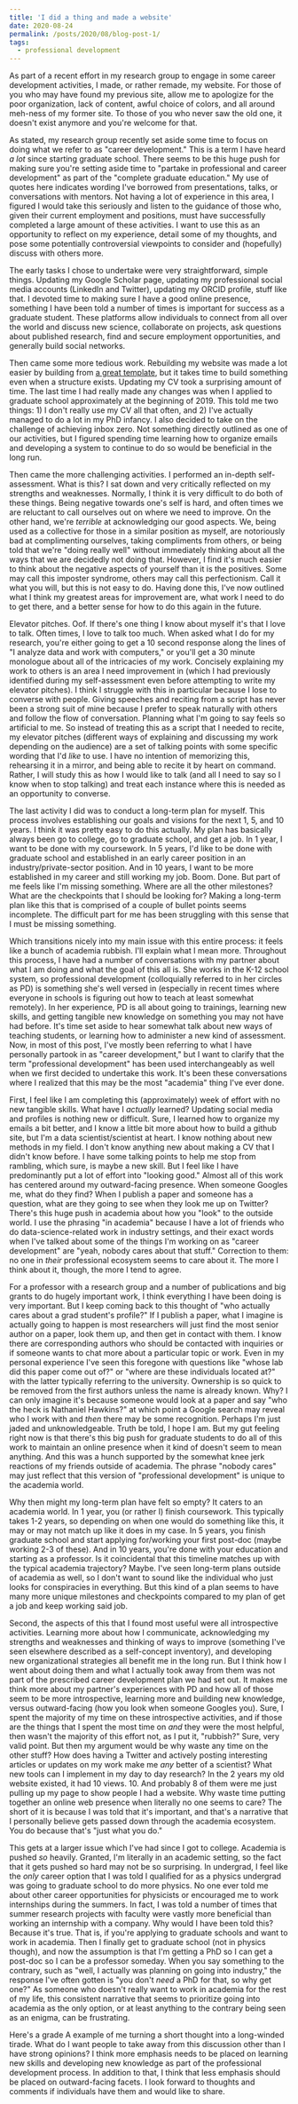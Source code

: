 ```yaml
---
title: 'I did a thing and made a website'
date: 2020-08-24
permalink: /posts/2020/08/blog-post-1/
tags:
  - professional development
---
```


As part of a recent effort in my research group to engage in some career development activities, I made, or rather remade, my website. For those of you who may have found my previous site, allow me to apologize for the poor organization, lack of content, awful choice of colors, and all around meh-ness of my former site. To those of you who never saw the old one, it doesn't exist anymore and you're welcome for that.

As stated, my research group recently set aside some time to focus on doing what we refer to as "career development." This is a term I have heard _a lot_ since starting graduate school. There seems to be this huge push for making sure you're setting aside time to "partake in professional and career development" as part of the "complete graduate education." My use of quotes here indicates wording I've borrowed from presentations, talks, or conversations with mentors. Not having a lot of experience in this area, I figured I would take this seriously and listen to the guidance of those who, given their current employment and positions, must have successfully completed a large amount of these activities. I want to use this as an opportunity to reflect on my experience, detail some of my thoughts, and pose some potentially controversial viewpoints to consider and (hopefully) discuss with others more.

The early tasks I chose to undertake were very straightforward, simple things. Updating my Google Scholar page, updating my professional social media accounts (LinkedIn and Twitter), updating my ORCID profile, stuff like that. I devoted time to making sure I have a good online presence, something I have been told a number of times is important for success as a graduate student. These platforms allow individuals to connect from all over the world and discuss new science, collaborate on projects, ask questions about published research, find and secure employment opportunities, and generally build social networks.

Then came some more tedious work. Rebuilding my website was made a lot easier by building from [a great template](https://academicpages.github.io/), but it takes time to build something even when a structure exists. Updating my CV took a surprising amount of time. The last time I had really made any changes was when I applied to graduate school approximately at the beginning of 2019. This told me two things: 1) I don't really use my CV all that often, and 2) I've actually managed to do a lot in my PhD infancy. I also decided to take on the challenge of achieving inbox zero. Not something directly outlined as one of our activities, but I figured spending time learning how to organize emails and developing a system to continue to do so would be beneficial in the long run.

Then came the more challenging activities. I performed an in-depth self-assessment. What is this? I sat down and very critically reflected on my strengths and weaknesses. Normally, I think it is very difficult to do both of these things. Being negative towards one's self is hard, and often times we are reluctant to call ourselves out on where we need to improve. On the other hand, we're _terrible_ at acknowledging our good aspects. We, being used as a collective for those in a similar position as myself, are notoriously bad at complimenting ourselves, taking compliments from others, or being told that we're "doing really well" without immediately thinking about all the ways that we are decidedly not doing that. However, I find it's much easier to think about the negative aspects of yourself than it is the positives. Some may call this imposter syndrome, others may call this perfectionism. Call it what you will, but this is not easy to do. Having done this, I've now outlined what I think my greatest areas for improvement are, what work I need to do to get there, and a better sense for how to do this again in the future.

Elevator pitches. Oof. If there's one thing I know about myself it's that I love to talk. Often times, I love to talk too much. When asked what I do for my research, you're either going to get a 10 second response along the lines of "I analyze data and work with computers," or you'll get a 30 minute monologue about all of the intricacies of my work. Concisely explaining my work to others is an area I need improvement in (which I had previously identified during my self-assessment even before attempting to write my elevator pitches). I think I struggle with this in particular because I lose to converse with people. Giving speeches and reciting from a script has never been a strong suit of mine because I prefer to speak naturally with others and follow the flow of conversation. Planning what I'm going to say feels so artificial  to me. So instead of treating this as a script that I needed to recite, my elevator pitches (different ways of explaining and discussing my work depending on the audience) are a set of talking points with some specific wording that I'd _like_ to use. I have no intention of memorizing this, rehearsing it in a mirror, and being able to recite it by heart on command. Rather, I will study this as how I would like to talk (and all I need to say so I know when to stop talking) and treat each instance where this is needed as an opportunity to converse.

The last activity I did was to conduct a long-term plan for myself. This process involves establishing our goals and visions for the next 1, 5, and 10 years. I think it was pretty easy to do this actually. My plan has basically always been go to college, go to graduate school, and get a job. In 1 year, I want to be done with my coursework. In 5 years, I'd like to be done with graduate school and established in an early career position in an industry/private-sector position. And in 10 years, I want to be more established in my career and still working my job. Boom. Done. But part of me feels like I'm missing something. Where are all the other milestones? What are the checkpoints that I should be looking for? Making a long-term plan like this that is comprised of a couple of bullet points seems incomplete. The difficult part for me has been struggling with this sense that I must be missing something.

Which transitions nicely into my main issue with this entire process: it feels like a bunch of academia rubbish. I'll explain what I mean more. Throughout this process, I have had a number of conversations with my partner about what I am doing and what the goal of this all is. She works in the K-12 school system, so professional development (colloquially referred to in her circles as PD) is something she's well versed in (especially in recent times where everyone in schools is figuring out how to teach at least somewhat remotely). In her experience, PD is all about going to trainings, learning new skills, and getting tangible new knowledge on something you may not have had before. It's time set aside to hear somewhat talk about new ways of teaching students, or learning how to administer a new kind of assessment. Now, in most of this post, I've mostly been referring to what I have personally partook in as "career development," but I want to clarify that the term "professional development" has been used interchangeably as well when we first decided to undertake this work. It's been these conversations where I realized that this may be the most "academia" thing I've ever done.

First, I feel like I am completing this (approximately) week of effort with no new tangible skills. What have I _actually_ learned? Updating social media and profiles is nothing new or difficult. Sure, I learned how to organize my emails a bit better, and I know a little bit more about how to build a github site, but I'm a data scientist/scientist at heart. I know nothing about new methods in my field. I don't know anything new about making a CV that I didn't know before. I have some talking points to help me stop from rambling, which sure, is maybe a new skill. But I feel like I have predominantly put a lot of effort into "looking good." Almost all of this work has centered around my outward-facing presence. When someone Googles me, what do they find? When I publish a paper and someone has a question, what are they going to see when they look me up on Twitter? There's this huge push in academia about how you "look" to the outside world. I use the phrasing "in academia" because I have a lot of friends who do data-science-related work in industry settings, and their exact words when I've talked about some of the things I'm working on as "career development" are "yeah, nobody cares about that stuff." Correction to them: no one in _their_ professional ecosystem seems to care about it. The more I think about it, though, the more I tend to agree. 

For a professor with a research group and a number of publications and big grants to do hugely important work, I think everything I have been doing is very important. But I keep coming back to this thought of "who actually cares about a grad student's profile?" If I publish a paper, what I imagine is actually going to happen is most researchers will just find the most senior author on a paper, look them up, and then get in contact with them. I know there are corresponding authors who should be contacted with inquiries or if someone wants to chat more about a particular topic or work. Even in my personal experience I've seen this foregone with questions like "whose lab did this paper come out of?" or "where are these individuals located at?" with the latter typically referring to the university. Ownership is so quick to be removed from the first authors unless the name is already known. Why? I can only imagine it's because someone would look at a paper and say "who the heck is Nathaniel Hawkins?" at which point a Google search may reveal who I work with and _then_ there may be some recognition. Perhaps I'm just jaded and unknowledgeable. Truth be told, I hope I am. But my gut feeling right now is that there's this big push for graduate students to do all of this work to maintain an online presence when it kind of doesn't seem to mean anything. And this was a hunch supported by the somewhat knee jerk reactions of my friends outside of academia. The phrase "nobody cares" may just reflect that this version of "professional development" is unique to the academia world. 

Why then might my long-term plan have felt so empty? It caters to an academia world. In 1 year, you (or rather I) finish coursework. This typically takes 1-2 years, so depending on when one would do something like this, it may or may not match up like it does in my case. In 5 years, you finish graduate school and start applying for/working your first post-doc (maybe working 2-3 of these). And in 10 years, you're done with your education and starting as a professor. Is it coincidental that this timeline matches up with the typical academia trajectory? Maybe. I've seen long-term plans outside of academia as well, so I don't want to sound like the individual who just looks for conspiracies in everything. But this kind of a plan seems to have many more unique milestones and checkpoints compared to my plan of get a job and keep working said job.

Second, the aspects of this that I found most useful were all introspective activities. Learning more about how I communicate, acknowledging my strengths and weaknesses and thinking of ways to improve (something I've seen elsewhere described as a self-concept inventory), and developing new organizational strategies all benefit me in the long run. But I think how I went about doing them and what I actually took away from them was not part of the prescribed career development plan we had set out. It makes me think more about my partner's experiences with PD and how all of those seem to be more introspective, learning more and building new knowledge, versus outward-facing (how you look when someone Googles you). Sure, I spent the majority of my time on these introspective activities, and if those are the things that I spent the most time on _and_ they were the most helpful, then wasn't the majority of this effort not, as I put it, "rubbish?" Sure, very valid point. But then my argument would be why waste any time on the other stuff? How does having a Twitter and actively posting interesting articles or updates on my work make me _any_ better of a scientist? What new tools can I implement in my day to day research? In the 2 years my old website existed, it had 10 views. 10. And probably 8 of them were me just pulling up my page to show people I had a website. Why waste time putting together an online web presence when literally no one seems to care? The short of it is because I was told that it's important, and that's a narrative that I personally believe gets passed down through the academia ecosystem. You do because that's "just what you do."

This gets at a larger issue which I've had since I got to college. Academia is pushed _so_ heavily. Granted, I'm literally in an academic setting, so the fact that it gets pushed so hard may not be so surprising. In undergrad, I feel like the _only_ career option that I was told I qualified for as a physics undergrad was going to graduate school to do more physics. No one ever told me about other career opportunities for physicists or encouraged me to work internships during the summers. In fact, I was told a number of times that summer research projects with faculty were vastly more beneficial than working an internship with a company. Why would I have been told this? Because it's true. That is, if you're applying to graduate schools and want to work in academia. Then I finally get to graduate school (not in physics though), and now the assumption is that I'm getting a PhD so I can get a post-doc so I can be a professor someday. When you say something to the contrary, such as "well, I actually was planning on going into industry," the response I've often gotten is "you don't _need_ a PhD for that, so why get one?" As someone who doesn't really want to work in academia for the rest of my life, this consistent narrative that seems to prioritize going into academia as the only option, or at least anything to the contrary being seen as an enigma, can be frustrating.

Here's a grade A example of me turning a short thought into a long-winded tirade. What do I want people to take away from this discussion other than I have strong opinions? I think more emphasis needs to be placed on learning new skills and developing new knowledge as part of the professional development process. In addition to that, I think that less emphasis should be placed on outward-facing facets. I look forward to thoughts and comments if individuals have them and would like to share.
